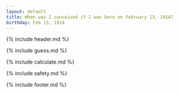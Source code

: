 ```yaml
---
layout: default
title: When was I conceived if I was born on February 13, 1914?
birthday: Feb 13, 1914
---
```


{% include header.md %}

{% include guess.md %}

{% include calculate.md %}

{% include safety.md %}

{% include footer.md %}



